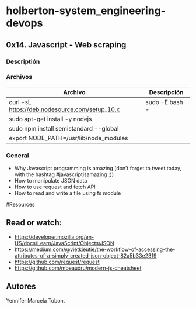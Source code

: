 # holberton-system_engineering-devops

## 0x14. Javascript - Web scraping
### Descriptión

### Archivos

| Archivo | Descripción |
| ------ | ------ |
| curl -sL https://deb.nodesource.com/setup_10.x | sudo -E bash -
| sudo apt-get install -y nodejs
| sudo npm install semistandard --global
| export NODE_PATH=/usr/lib/node_modules

### General
* Why Javascript programming is amazing (don’t forget to tweet today, with the hashtag #javascriptisamazing :))
* How to manipulate JSON data
* How to use request and fetch API
* How to read and write a file using fs module

#Resources
## Read or watch:
* https://developer.mozilla.org/en-US/docs/Learn/JavaScript/Objects/JSON
* https://medium.com/@vietkieutie/the-workflow-of-accessing-the-attributes-of-a-simply-created-json-object-82a5b33e2319
* https://github.com/request/request
* https://github.com/mbeaudru/modern-js-cheatsheet 

## Autores

Yennifer Marcela Tobon.
